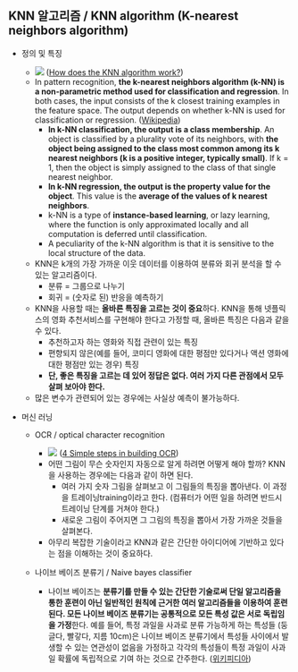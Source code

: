 ## KNN 알고리즘 / KNN algorithm (K-nearest neighbors algorithm)

 - 정의 및 특징 
    - ![](http://res.cloudinary.com/dyd911kmh/image/upload/f_auto,q_auto:best/v1531424125/KNN_final1_ibdm8a.png) ([How does the KNN algorithm work?](https://www.datacamp.com/community/tutorials/k-nearest-neighbor-classification-scikit-learn))
    - In pattern recognition, **the k-nearest neighbors algorithm (k-NN) is a non-parametric method used for classification and regression**. In both cases, the input consists of the k closest training examples in the feature space. The output depends on whether k-NN is used for classification or regression. ([Wikipedia](https://en.wikipedia.org/wiki/K-nearest_neighbors_algorithm))
        - **In k-NN classification, the output is a class membership**. An object is classified by a plurality vote of its neighbors, with **the object being assigned to the class most common among its k nearest neighbors (k is a positive integer, typically small)**. If k = 1, then the object is simply assigned to the class of that single nearest neighbor.
        - **In k-NN regression, the output is the property value for the object**. This value is the **average of the values of k nearest neighbors**.
        - k-NN is a type of **instance-based learning**, or lazy learning, where the function is only approximated locally and all computation is deferred until classification.
        - A peculiarity of the k-NN algorithm is that it is sensitive to the local structure of the data.
    - KNN은 k개의 가장 가까운 이웃 데이터를 이용하여 분류와 회귀 분석을 할 수 있는 알고리즘이다.
        - 분류 = 그룹으로 나누기
        - 회귀 = (숫자로 된) 반응을 예측하기 
    - KNN을 사용할 때는 **올바른 특징을 고르는 것이 중요**하다. KNN을 통해 넷플릭스의 영화 추천서비스를 구현해야 한다고 가정할 때, 올바른 특징은 다음과 같을 수 있다.
        - 추천하고자 하는 영화와 직접 관련이 있는 특징
        - 편향되지 않은(예를 들어, 코미디 영화에 대한 평점만 있다거나 액션 영화에 대한 평점만 있는 경우) 특징 
        - **단, 좋은 특징을 고르는 데 있어 정답은 없다. 여러 가지 다른 관점에서 모두 살펴 보아야 한다.**
    - 많은 변수가 관련되어 있는 경우에는 사실상 예측이 불가능하다.      
    

 - 머신 러닝
    - OCR / optical character recognition
        - ![](https://miro.medium.com/max/1200/1*qBV12ANk-5epRv7231Zxzw.png) ([4 Simple steps in building OCR](https://medium.com/datadriveninvestor/4-simple-steps-in-building-ocr-1f41c66099c1))
        - 어떤 그림이 무슨 숫자인지 자동으로 알게 하려면 어떻게 해야 할까? KNN을 사용하는 경우에는 다음과 같이 하면 된다.
            - 여러 가지 숫자 그림을 살펴보고 이 그림들의 특징을 뽑아낸다. 이 과정을 트레이닝training이라고 한다. (컴퓨터가 어떤 일을 하려면 반드시 트레이닝 단계를 거쳐야 한다.)
            - 새로운 그림이 주어지면 그 그림의 특징을 뽑아서 가장 가까운 것들을 살펴본다. 
        - 아무리 복잡한 기술이라고 KNN과 같은 간단한 아이디어에 기반하고 있다는 점을 이해하는 것이 중요하다. 

    - 나이브 베이즈 분류기 / Naive bayes classifier
        - 나이브 베이즈는 **분류기를 만들 수 있는 간단한 기술로써 단일 알고리즘을 통한 훈련이 아닌 일반적인 원칙에 근거한 여러 알고리즘들을 이용하여 훈련된다. 모든 나이브 베이즈 분류기는 공통적으로 모든 특성 값은 서로 독립임을 가정**한다. 예를 들어, 특정 과일을 사과로 분류 가능하게 하는 특성들 (둥글다, 빨갛다, 지름 10cm)은 나이브 베이즈 분류기에서 특성들 사이에서 발생할 수 있는 연관성이 없음을 가정하고 각각의 특성들이 특정 과일이 사과일 확률에 독립적으로 기여 하는 것으로 간주한다. ([위키피디아](https://ko.wikipedia.org/wiki/나이브_베이즈_분류))

 
